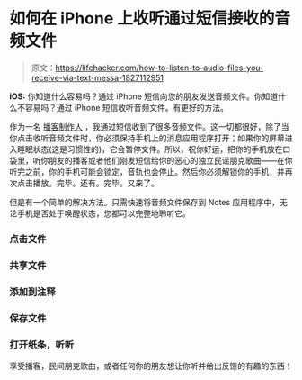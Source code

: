 # 如何在 iPhone 上收听通过短信接收的音频文件

> 原文：<https://lifehacker.com/how-to-listen-to-audio-files-you-receive-via-text-messa-1827112951>

**iOS:** 你知道什么容易吗？通过 iPhone 短信向您的朋友发送音频文件。你知道什么不容易吗？通过 iPhone 短信收听音频文件。有更好的方法。



作为一名 [播客制作人](http://lifehacker.com/theshow) ，我通过短信收到了很多音频文件。这一切都很好，除了当你点击收听音频文件时，你必须保持手机上的消息应用程序打开；如果你的屏幕进入睡眠状态(这是习惯性的)，它会暂停文件。所以，祝你好运，把你的手机放在口袋里，听你朋友的播客或者他们刚发短信给你的恶心的独立民谣朋克歌曲——在你听完之前，你的手机可能会锁定，音轨也会停止。然后你必须解锁你的手机，并再次点击播放。完毕。还有。完毕。又来了。

但是有一个简单的解决方法。只需快速将音频文件保存到 Notes 应用程序中，无论手机是否处于唤醒状态，您都可以完整地聆听它。

### 点击文件

### 共享文件

### 添加到注释

### 保存文件

### 打开纸条，听听

享受播客，民间朋克歌曲，或者任何你的朋友想让你听并给出反馈的有趣的东西！